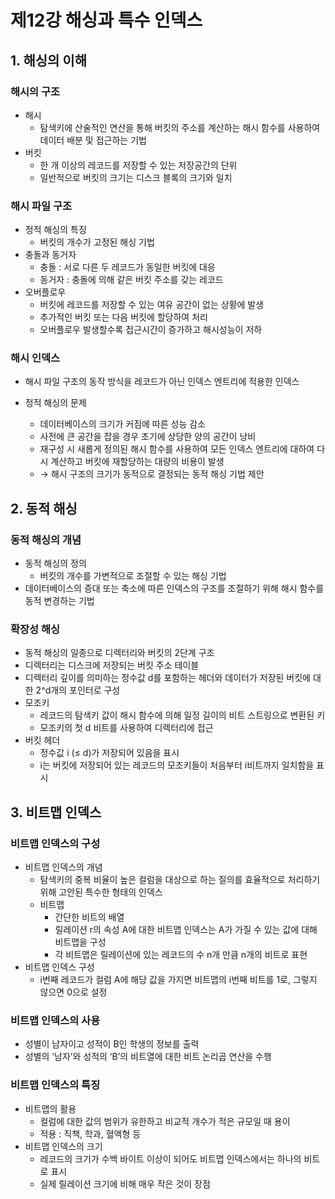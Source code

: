 # 제12강 해싱과 특수 인덱스

## 1. 해싱의 이해

### 해시의 구조

- 해시
    - 탐색키에 산술적인 연산을 통해 버킷의 주소를 계산하는 해시 함수를 사용하여 데이터 배분 및 접근하는 기법
- 버킷
    - 한 개 이상의 레코드를 저장할 수 있는 저장공간의 단위
    - 일반적으로 버킷의 크기는 디스크 블록의 크기와 일치

### 해시 파일 구조

- 정적 해싱의 특징
    - 버킷의 개수가 고정된  해싱 기법
- 충돌과 동거자
    - 충돌 : 서로 다른 두 레코드가 동일한 버킷에 대응
    - 동거자 : 충돌에 의해 같은 버킷 주소를 갖는 레코드
- 오버플로우
    - 버킷에 레코드를 저장할 수 있는 여유 공간이 없는 상황에 발생
    - 추가적인 버킷 또는 다음 버킷에 할당하여 처리
    - 오버플로우 발생할수록 접근시간이 증가하고 해시성능이 저하

### 해시 인덱스

- 해시 파일 구조의 동작 방식을 레코드가 아닌 인덱스 엔트리에 적용한 인덱스

- 정적 해싱의 문제
    - 데이터베이스의 크기가 커짐에 따른 성능 감소
    - 사전에 큰 공간을 잡을 경우 초기에 상당한 양의 공간이 낭비
    - 재구성 시 새롭게 정의된 해시 함수를 사용하여 모든 인덱스 엔트리에 대하여 다시 계산하고 버킷에 재할당하는 대량의 비용이 발생
    - → 해시 구조의 크기가 동적으로 결정되는 동적 해싱 기법 제안

## 2. 동적 해싱

### 동적 해싱의 개념

- 동적 해싱의 정의
    - 버킷의 개수를 가변적으로 조절할 수 있는 해싱 기법
- 데이터베이스의 증대 또는 축소에 따른 인덱스의 구조를 조절하기 위해 해시 함수를 동적 변경하는 기법

### 확장성 해싱

- 동적 해싱의 일종으로 디렉터리와 버킷의 2단계 구조
- 디렉터리는 디스크에 저장되는 버킷 주소 테이블
- 디렉터리 깊이를 의미하는 정수값 d를 포함하는 헤더와 데이터가 저장된 버킷에 대한 2^d개의 포인터로 구성
- 모조키
    - 레코드의 탐색키 값이 해시 함수에 의해 일정 길이의 비트 스트링으로 변환된 키
    - 모조키의 첫 d 비트를 사용하여 디렉터리에 접근
- 버킷 헤더
    - 정수값 i (≤ d)가 저장되어 있음을 표시
    - i는 버킷에 저장되어 있는 레코드의 모조키들이 처음부터 i비트까지 일치함을 표시

## 3. 비트맵 인덱스

### 비트맵 인덱스의 구성

- 비트맵 인덱스의 개념
    - 탐색키의 중복 비율이 높은 컬럼을 대상으로 하는 질의를 효율적으로 처리하기 위해 고안된 특수한 형태의 인덱스
    - 비트맵
        - 간단한 비트의 배열
        - 릴레이션 r의 속성 A에 대한 비트맵 인덱스는 A가 가질 수 있는 값에 대해 비트맵을 구성
        - 각 비트맵은 릴레이션에 있는 레코드의 수 n개 만큼 n개의 비트로 표현
- 비트맵 인덱스 구성
    - i번째 레코드가 컬럼 A에 해당 값을 가지면 비트맵의 i번째 비트를 1로, 그렇지 않으면 0으로 설정

### 비트맵 인덱스의 사용

- 성별이 남자이고 성적이 B인 학생의 정보를 출력
- 성별의 ‘남자’와 성적의 ‘B’의 비트열에 대한 비트 논리곱 연산을 수행

### 비트맵 인덱스의 특징

- 비트맵의 활용
    - 컬럼에 대한 값의 범위가 유한하고 비교적 개수가 적은 규모일 때 용이
    - 적용 : 직책, 학과, 혈액형 등
- 비트맵 인덱스의 크기
    - 레코드의 크기가 수백 바이트 이상이 되어도 비트맵 인덱스에서는 하나의 비트로 표시
    - 실제 릴레이션 크기에 비해 매우 작은 것이 장점